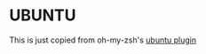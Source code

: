 # UBUNTU
This is just copied from oh-my-zsh's [ubuntu plugin](https://github.com/robbyrussell/oh-my-zsh/blob/master/plugins/ubuntu/readme.md)
